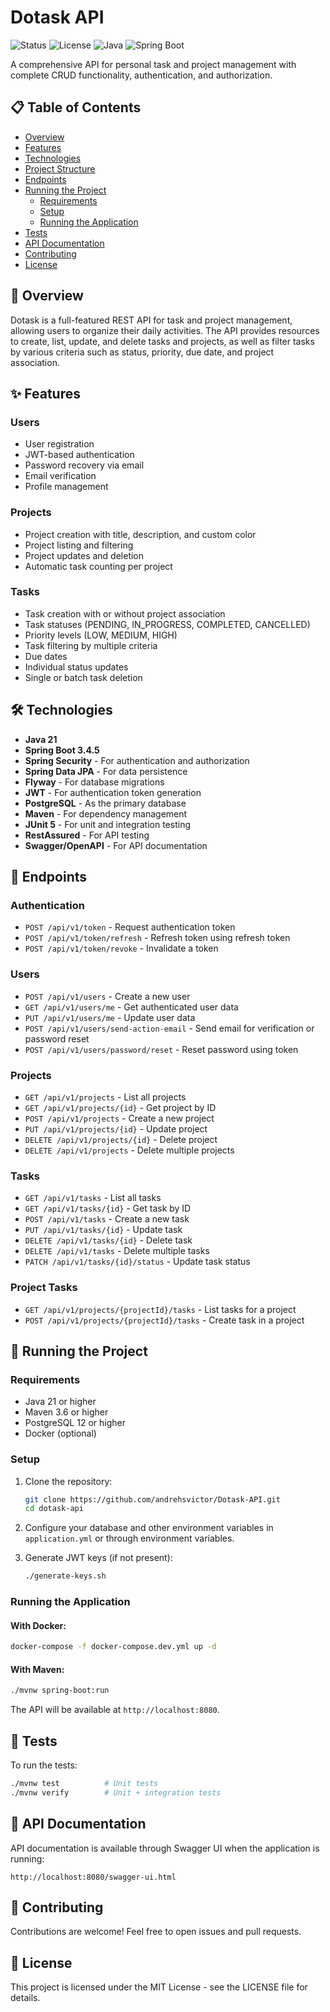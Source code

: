 # Dotask API

![Status](https://img.shields.io/badge/status-in%20development-brightgreen)
![License](https://img.shields.io/badge/license-MIT-blue)
![Java](https://img.shields.io/badge/java-21-red)
![Spring Boot](https://img.shields.io/badge/Spring%20Boot-3.4.5-green)

A comprehensive API for personal task and project management with complete CRUD functionality, authentication, and authorization.

## 📋 Table of Contents

- [Overview](#overview)
- [Features](#features)
- [Technologies](#technologies)
- [Project Structure](#project-structure)
- [Endpoints](#endpoints)
- [Running the Project](#running-the-project)
  - [Requirements](#requirements)
  - [Setup](#setup)
  - [Running the Application](#running-the-application)
- [Tests](#tests)
- [API Documentation](#api-documentation)
- [Contributing](#contributing)
- [License](#license)

## 🔎 Overview

Dotask is a full-featured REST API for task and project management, allowing users to organize their daily activities. The API provides resources to create, list, update, and delete tasks and projects, as well as filter tasks by various criteria such as status, priority, due date, and project association.

## ✨ Features

### Users

- User registration
- JWT-based authentication
- Password recovery via email
- Email verification
- Profile management

### Projects

- Project creation with title, description, and custom color
- Project listing and filtering
- Project updates and deletion
- Automatic task counting per project

### Tasks

- Task creation with or without project association
- Task statuses (PENDING, IN_PROGRESS, COMPLETED, CANCELLED)
- Priority levels (LOW, MEDIUM, HIGH)
- Task filtering by multiple criteria
- Due dates
- Individual status updates
- Single or batch task deletion

## 🛠 Technologies

- **Java 21**
- **Spring Boot 3.4.5**
- **Spring Security** - For authentication and authorization
- **Spring Data JPA** - For data persistence
- **Flyway** - For database migrations
- **JWT** - For authentication token generation
- **PostgreSQL** - As the primary database
- **Maven** - For dependency management
- **JUnit 5** - For unit and integration testing
- **RestAssured** - For API testing
- **Swagger/OpenAPI** - For API documentation

## 🚀 Endpoints

### Authentication

- `POST /api/v1/token` - Request authentication token
- `POST /api/v1/token/refresh` - Refresh token using refresh token
- `POST /api/v1/token/revoke` - Invalidate a token

### Users

- `POST /api/v1/users` - Create a new user
- `GET /api/v1/users/me` - Get authenticated user data
- `PUT /api/v1/users/me` - Update user data
- `POST /api/v1/users/send-action-email` - Send email for verification or password reset
- `POST /api/v1/users/password/reset` - Reset password using token

### Projects

- `GET /api/v1/projects` - List all projects
- `GET /api/v1/projects/{id}` - Get project by ID
- `POST /api/v1/projects` - Create a new project
- `PUT /api/v1/projects/{id}` - Update project
- `DELETE /api/v1/projects/{id}` - Delete project
- `DELETE /api/v1/projects` - Delete multiple projects

### Tasks

- `GET /api/v1/tasks` - List all tasks
- `GET /api/v1/tasks/{id}` - Get task by ID
- `POST /api/v1/tasks` - Create a new task
- `PUT /api/v1/tasks/{id}` - Update task
- `DELETE /api/v1/tasks/{id}` - Delete task
- `DELETE /api/v1/tasks` - Delete multiple tasks
- `PATCH /api/v1/tasks/{id}/status` - Update task status

### Project Tasks

- `GET /api/v1/projects/{projectId}/tasks` - List tasks for a project
- `POST /api/v1/projects/{projectId}/tasks` - Create task in a project

## 🚦 Running the Project

### Requirements

- Java 21 or higher
- Maven 3.6 or higher
- PostgreSQL 12 or higher
- Docker (optional)

### Setup

1. Clone the repository:

   ```bash
   git clone https://github.com/andrehsvictor/Dotask-API.git
   cd dotask-api
   ```

2. Configure your database and other environment variables in `application.yml` or through environment variables.

3. Generate JWT keys (if not present):
   ```bash
   ./generate-keys.sh
   ```

### Running the Application

#### With Docker:

```bash
docker-compose -f docker-compose.dev.yml up -d
```

#### With Maven:

```bash
./mvnw spring-boot:run
```

The API will be available at `http://localhost:8080`.

## 🧪 Tests

To run the tests:

```bash
./mvnw test          # Unit tests
./mvnw verify        # Unit + integration tests
```

## 📖 API Documentation

API documentation is available through Swagger UI when the application is running:

```
http://localhost:8080/swagger-ui.html
```

## 🤝 Contributing

Contributions are welcome! Feel free to open issues and pull requests.

## 📄 License

This project is licensed under the MIT License - see the LICENSE file for details.
